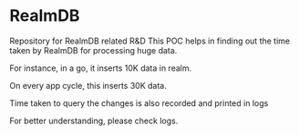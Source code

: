 # RealmDB
Repository for RealmDB related R&amp;D
This POC helps in finding out the time taken by RealmDB for processing huge data.

For instance, in a go, it inserts 10K data in realm.

On every app cycle, this inserts 30K data.

Time taken to query the changes is also recorded and printed in logs

For better understanding, please check logs.
